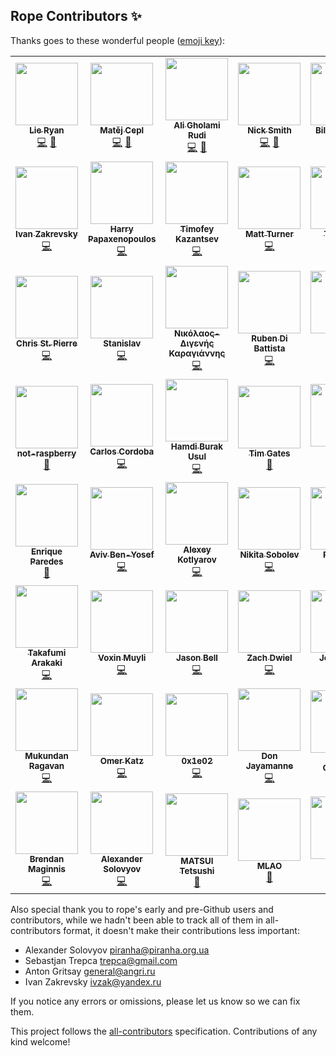## Rope Contributors ✨

Thanks goes to these wonderful people ([emoji key](https://allcontributors.org/docs/en/emoji-key)):
<!-- ALL-CONTRIBUTORS-LIST:START - Do not remove or modify this section -->
<!-- prettier-ignore-start -->
<!-- markdownlint-disable -->
<table>
  <tr>
    <td align="center"><a href="https://github.com/lieryan"><img src="https://avatars.githubusercontent.com/u/1006989?v=4?s=100" width="100px;" alt=""/><br /><sub><b>Lie Ryan</b></sub></a><br /><a href="https://github.com/python-rope/rope/commits?author=lieryan" title="Code">💻</a> <a href="#maintenance-lieryan" title="Maintenance">🚧</a></td>
    <td align="center"><a href="https://matej.ceplovi.cz/"><img src="https://avatars.githubusercontent.com/u/198999?v=4?s=100" width="100px;" alt=""/><br /><sub><b>Matěj Cepl</b></sub></a><br /><a href="https://github.com/python-rope/rope/commits?author=mcepl" title="Code">💻</a> <a href="#maintenance-mcepl" title="Maintenance">🚧</a></td>
    <td align="center"><a href="http://litcave.rudi.ir/"><img src="https://avatars.githubusercontent.com/u/1139057?v=4?s=100" width="100px;" alt=""/><br /><sub><b>Ali Gholami Rudi</b></sub></a><br /><a href="https://github.com/python-rope/rope/commits?author=aligrudi" title="Code">💻</a> <a href="#maintenance-aligrudi" title="Maintenance">🚧</a></td>
    <td align="center"><a href="https://github.com/soupytwist"><img src="https://avatars.githubusercontent.com/u/1455827?v=4?s=100" width="100px;" alt=""/><br /><sub><b>Nick Smith</b></sub></a><br /><a href="https://github.com/python-rope/rope/commits?author=soupytwist" title="Code">💻</a> <a href="#maintenance-soupytwist" title="Maintenance">🚧</a></td>
    <td align="center"><a href="https://github.com/gwelymernans"><img src="https://avatars.githubusercontent.com/u/5993918?v=4?s=100" width="100px;" alt=""/><br /><sub><b>Bill Wendling</b></sub></a><br /><a href="https://github.com/python-rope/rope/commits?author=gwelymernans" title="Code">💻</a> <a href="https://github.com/python-rope/rope/commits?author=gwelymernans" title="Documentation">📖</a></td>
    <td align="center"><a href="https://github.com/sergeyglazyrindev"><img src="https://avatars.githubusercontent.com/u/2778340?v=4?s=100" width="100px;" alt=""/><br /><sub><b>sergeyglazyrindev</b></sub></a><br /><a href="https://github.com/python-rope/rope/commits?author=sergeyglazyrindev" title="Code">💻</a></td>
    <td align="center"><a href="https://github.com/climbus"><img src="https://avatars.githubusercontent.com/u/3043184?v=4?s=100" width="100px;" alt=""/><br /><sub><b>climbus</b></sub></a><br /><a href="https://github.com/python-rope/rope/commits?author=climbus" title="Code">💻</a></td>
  </tr>
  <tr>
    <td align="center"><a href="https://emacsway.github.io/"><img src="https://avatars.githubusercontent.com/u/103293?v=4?s=100" width="100px;" alt=""/><br /><sub><b>Ivan Zakrevsky</b></sub></a><br /><a href="https://github.com/python-rope/rope/commits?author=emacsway" title="Code">💻</a></td>
    <td align="center"><a href="https://github.com/hpapaxen"><img src="https://avatars.githubusercontent.com/u/2028137?v=4?s=100" width="100px;" alt=""/><br /><sub><b>Harry Papaxenopoulos</b></sub></a><br /><a href="https://github.com/python-rope/rope/commits?author=hpapaxen" title="Code">💻</a></td>
    <td align="center"><a href="https://github.com/Levitanus"><img src="https://avatars.githubusercontent.com/u/29713891?v=4?s=100" width="100px;" alt=""/><br /><sub><b>Timofey Kazantsev</b></sub></a><br /><a href="https://github.com/python-rope/rope/commits?author=Levitanus" title="Code">💻</a></td>
    <td align="center"><a href="https://mattst88.com/"><img src="https://avatars.githubusercontent.com/u/590254?v=4?s=100" width="100px;" alt=""/><br /><sub><b>Matt Turner</b></sub></a><br /><a href="https://github.com/python-rope/rope/commits?author=mattst88" title="Code">💻</a></td>
    <td align="center"><a href="https://github.com/tzing"><img src="https://avatars.githubusercontent.com/u/10195590?v=4?s=100" width="100px;" alt=""/><br /><sub><b>Tzu-ting</b></sub></a><br /><a href="https://github.com/python-rope/rope/commits?author=tzing" title="Code">💻</a></td>
    <td align="center"><a href="https://macrolet.net/"><img src="https://avatars.githubusercontent.com/u/13713?v=4?s=100" width="100px;" alt=""/><br /><sub><b>Olof-Joachim Frahm (欧雅福)</b></sub></a><br /><a href="https://github.com/python-rope/rope/commits?author=Ferada" title="Code">💻</a></td>
    <td align="center"><a href="http://careers.stackoverflow.com/hayd"><img src="https://avatars.githubusercontent.com/u/1931852?v=4?s=100" width="100px;" alt=""/><br /><sub><b>Andy Hayden</b></sub></a><br /><a href="https://github.com/python-rope/rope/commits?author=hayd" title="Code">💻</a></td>
  </tr>
  <tr>
    <td align="center"><a href="https://github.com/stpierre"><img src="https://avatars.githubusercontent.com/u/632407?v=4?s=100" width="100px;" alt=""/><br /><sub><b>Chris St. Pierre</b></sub></a><br /><a href="https://github.com/python-rope/rope/commits?author=stpierre" title="Code">💻</a></td>
    <td align="center"><a href="https://github.com/enomado"><img src="https://avatars.githubusercontent.com/u/707007?v=4?s=100" width="100px;" alt=""/><br /><sub><b>Stanislav</b></sub></a><br /><a href="https://github.com/python-rope/rope/commits?author=enomado" title="Code">💻</a></td>
    <td align="center"><a href="https://github.com/Digenis"><img src="https://avatars.githubusercontent.com/u/2230180?v=4?s=100" width="100px;" alt=""/><br /><sub><b>Νικόλαος-Διγενής Καραγιάννης</b></sub></a><br /><a href="https://github.com/python-rope/rope/commits?author=Digenis" title="Code">💻</a></td>
    <td align="center"><a href="http://rdb.is/"><img src="https://avatars.githubusercontent.com/u/8077364?v=4?s=100" width="100px;" alt=""/><br /><sub><b>Ruben Di Battista</b></sub></a><br /><a href="https://github.com/python-rope/rope/commits?author=rubendibattista" title="Code">💻</a></td>
    <td align="center"><a href="http://www.jorgenschaefer.de/"><img src="https://avatars.githubusercontent.com/u/2500270?v=4?s=100" width="100px;" alt=""/><br /><sub><b>Jorgen Schäfer</b></sub></a><br /><a href="https://github.com/python-rope/rope/commits?author=jorgenschaefer" title="Code">💻</a></td>
    <td align="center"><a href="https://github.com/dsyzling"><img src="https://avatars.githubusercontent.com/u/8336737?v=4?s=100" width="100px;" alt=""/><br /><sub><b>Darren Syzling</b></sub></a><br /><a href="https://github.com/python-rope/rope/commits?author=dsyzling" title="Code">💻</a></td>
    <td align="center"><a href="http://orestis.gr/"><img src="https://avatars.githubusercontent.com/u/9217?v=4?s=100" width="100px;" alt=""/><br /><sub><b>Orestis Markou</b></sub></a><br /><a href="https://github.com/python-rope/rope/commits?author=orestis" title="Code">💻</a></td>
  </tr>
  <tr>
    <td align="center"><a href="https://github.com/not-raspberry"><img src="https://avatars.githubusercontent.com/u/12380813?v=4?s=100" width="100px;" alt=""/><br /><sub><b>not-raspberry</b></sub></a><br /><a href="https://github.com/python-rope/rope/commits?author=not-raspberry" title="Documentation">📖</a></td>
    <td align="center"><a href="https://github.com/ccordoba12"><img src="https://avatars.githubusercontent.com/u/365293?v=4?s=100" width="100px;" alt=""/><br /><sub><b>Carlos Cordoba</b></sub></a><br /><a href="https://github.com/python-rope/rope/commits?author=ccordoba12" title="Code">💻</a></td>
    <td align="center"><a href="https://github.com/hbusul"><img src="https://avatars.githubusercontent.com/u/25043169?v=4?s=100" width="100px;" alt=""/><br /><sub><b>Hamdi Burak Usul</b></sub></a><br /><a href="https://github.com/python-rope/rope/commits?author=hbusul" title="Code">💻</a></td>
    <td align="center"><a href="https://github.com/timgates42"><img src="https://avatars.githubusercontent.com/u/47873678?v=4?s=100" width="100px;" alt=""/><br /><sub><b>Tim Gates</b></sub></a><br /><a href="https://github.com/python-rope/rope/commits?author=timgates42" title="Documentation">📖</a></td>
    <td align="center"><a href="https://github.com/voidlily"><img src="https://avatars.githubusercontent.com/u/221749?v=4?s=100" width="100px;" alt=""/><br /><sub><b>voidlily</b></sub></a><br /><a href="https://github.com/python-rope/rope/commits?author=voidlily" title="Code">💻</a></td>
    <td align="center"><a href="https://github.com/orn688"><img src="https://avatars.githubusercontent.com/u/15459200?v=4?s=100" width="100px;" alt=""/><br /><sub><b>Oliver Newman</b></sub></a><br /><a href="https://github.com/python-rope/rope/commits?author=orn688" title="Code">💻</a></td>
    <td align="center"><a href="https://github.com/RonnyPfannschmidt"><img src="https://avatars.githubusercontent.com/u/156838?v=4?s=100" width="100px;" alt=""/><br /><sub><b>Ronny Pfannschmidt</b></sub></a><br /><a href="https://github.com/python-rope/rope/commits?author=RonnyPfannschmidt" title="Code">💻</a></td>
  </tr>
  <tr>
    <td align="center"><a href="https://github.com/iknite"><img src="https://avatars.githubusercontent.com/u/745710?v=4?s=100" width="100px;" alt=""/><br /><sub><b>Enrique Paredes</b></sub></a><br /><a href="https://github.com/python-rope/rope/commits?author=iknite" title="Documentation">📖</a></td>
    <td align="center"><a href="https://avivbenyosef.com/"><img src="https://avatars.githubusercontent.com/u/114588?v=4?s=100" width="100px;" alt=""/><br /><sub><b>Aviv Ben-Yosef</b></sub></a><br /><a href="https://github.com/python-rope/rope/commits?author=abyx" title="Code">💻</a></td>
    <td align="center"><a href="https://www.koterpillar.com/"><img src="https://avatars.githubusercontent.com/u/140276?v=4?s=100" width="100px;" alt=""/><br /><sub><b>Alexey Kotlyarov</b></sub></a><br /><a href="https://github.com/python-rope/rope/commits?author=koterpillar" title="Code">💻</a></td>
    <td align="center"><a href="https://sobolevn.me/"><img src="https://avatars.githubusercontent.com/u/4660275?v=4?s=100" width="100px;" alt=""/><br /><sub><b>Nikita Sobolev</b></sub></a><br /><a href="https://github.com/python-rope/rope/commits?author=sobolevn" title="Code">💻</a></td>
    <td align="center"><a href="https://github.com/thekrampus"><img src="https://avatars.githubusercontent.com/u/534033?v=4?s=100" width="100px;" alt=""/><br /><sub><b>Rob Kelly</b></sub></a><br /><a href="https://github.com/python-rope/rope/commits?author=thekrampus" title="Code">💻</a></td>
    <td align="center"><a href="https://github.com/darren"><img src="https://avatars.githubusercontent.com/u/12817?v=4?s=100" width="100px;" alt=""/><br /><sub><b>Darren Hoo</b></sub></a><br /><a href="https://github.com/python-rope/rope/commits?author=darren" title="Code">💻</a></td>
    <td align="center"><a href="https://remi.rampin.org/"><img src="https://avatars.githubusercontent.com/u/426784?v=4?s=100" width="100px;" alt=""/><br /><sub><b>Remi Rampin</b></sub></a><br /><a href="https://github.com/python-rope/rope/commits?author=remram44" title="Documentation">📖</a></td>
  </tr>
  <tr>
    <td align="center"><a href="https://github.com/tkf"><img src="https://avatars.githubusercontent.com/u/29282?v=4?s=100" width="100px;" alt=""/><br /><sub><b>Takafumi Arakaki</b></sub></a><br /><a href="https://github.com/python-rope/rope/commits?author=tkf" title="Code">💻</a></td>
    <td align="center"><a href="http://permanentmarkers.nl/"><img src="https://avatars.githubusercontent.com/u/52858?v=4?s=100" width="100px;" alt=""/><br /><sub><b>Voxin Muyli</b></sub></a><br /><a href="https://github.com/python-rope/rope/commits?author=specialunderwear" title="Code">💻</a></td>
    <td align="center"><a href="http://jbell.net/"><img src="https://avatars.githubusercontent.com/u/2172539?v=4?s=100" width="100px;" alt=""/><br /><sub><b>Jason Bell</b></sub></a><br /><a href="https://github.com/python-rope/rope/commits?author=thorrr" title="Code">💻</a></td>
    <td align="center"><a href="https://github.com/dwiel"><img src="https://avatars.githubusercontent.com/u/29542?v=4?s=100" width="100px;" alt=""/><br /><sub><b>Zach Dwiel</b></sub></a><br /><a href="https://github.com/python-rope/rope/commits?author=dwiel" title="Code">💻</a></td>
    <td align="center"><a href="https://github.com/sirg3"><img src="https://avatars.githubusercontent.com/u/529190?v=4?s=100" width="100px;" alt=""/><br /><sub><b>Joe Ranieri</b></sub></a><br /><a href="https://github.com/python-rope/rope/commits?author=sirg3" title="Code">💻</a></td>
    <td align="center"><a href="https://github.com/dryobates"><img src="https://avatars.githubusercontent.com/u/4051569?v=4?s=100" width="100px;" alt=""/><br /><sub><b>Jakub STOLARSKI</b></sub></a><br /><a href="https://github.com/python-rope/rope/commits?author=dryobates" title="Code">💻</a></td>
    <td align="center"><a href="https://nfischer.github.io/"><img src="https://avatars.githubusercontent.com/u/5801521?v=4?s=100" width="100px;" alt=""/><br /><sub><b>Nate Fischer</b></sub></a><br /><a href="https://github.com/python-rope/rope/commits?author=nfischer" title="Documentation">📖</a></td>
  </tr>
  <tr>
    <td align="center"><a href="https://github.com/nonamedotc"><img src="https://avatars.githubusercontent.com/u/1994161?v=4?s=100" width="100px;" alt=""/><br /><sub><b>Mukundan Ragavan</b></sub></a><br /><a href="https://github.com/python-rope/rope/commits?author=nonamedotc" title="Code">💻</a></td>
    <td align="center"><a href="http://omerkatz.com/"><img src="https://avatars.githubusercontent.com/u/48936?v=4?s=100" width="100px;" alt=""/><br /><sub><b>Omer Katz</b></sub></a><br /><a href="https://github.com/python-rope/rope/commits?author=thedrow" title="Code">💻</a></td>
    <td align="center"><a href="https://github.com/0x1e02"><img src="https://avatars.githubusercontent.com/u/22116105?v=4?s=100" width="100px;" alt=""/><br /><sub><b>0x1e02</b></sub></a><br /><a href="https://github.com/python-rope/rope/commits?author=0x1e02" title="Code">💻</a></td>
    <td align="center"><a href="https://github.com/DonJayamanne"><img src="https://avatars.githubusercontent.com/u/1948812?v=4?s=100" width="100px;" alt=""/><br /><sub><b>Don Jayamanne</b></sub></a><br /><a href="https://github.com/python-rope/rope/commits?author=DonJayamanne" title="Code">💻</a></td>
    <td align="center"><a href="http://phalgun.in/"><img src="https://avatars.githubusercontent.com/u/915425?v=4?s=100" width="100px;" alt=""/><br /><sub><b>Phalgun Guduthur</b></sub></a><br /><a href="https://github.com/python-rope/rope/commits?author=phalgun" title="Documentation">📖</a></td>
    <td align="center"><a href="https://github.com/last-partizan"><img src="https://avatars.githubusercontent.com/u/301015?v=4?s=100" width="100px;" alt=""/><br /><sub><b>partizan</b></sub></a><br /><a href="https://github.com/python-rope/rope/commits?author=last-partizan" title="Code">💻</a></td>
    <td align="center"><a href="https://keturn.net/"><img src="https://avatars.githubusercontent.com/u/83819?v=4?s=100" width="100px;" alt=""/><br /><sub><b>Kevin Turner</b></sub></a><br /><a href="https://github.com/python-rope/rope/commits?author=keturn" title="Code">💻</a></td>
  </tr>
  <tr>
    <td align="center"><a href="https://sourcery.ai/"><img src="https://avatars.githubusercontent.com/u/1440886?v=4?s=100" width="100px;" alt=""/><br /><sub><b>Brendan Maginnis</b></sub></a><br /><a href="https://github.com/python-rope/rope/commits?author=brendanator" title="Code">💻</a></td>
    <td align="center"><a href="https://solovyov.net/"><img src="https://avatars.githubusercontent.com/u/6553?v=4?s=100" width="100px;" alt=""/><br /><sub><b>Alexander Solovyov</b></sub></a><br /><a href="https://github.com/python-rope/rope/commits?author=piranha" title="Code">💻</a></td>
    <td align="center"><a href="https://mmfftt.blogspot.com/"><img src="https://avatars.githubusercontent.com/u/1430953?v=4?s=100" width="100px;" alt=""/><br /><sub><b>MATSUI Tetsushi</b></sub></a><br /><a href="https://github.com/python-rope/rope/issues?q=author%3Amft" title="Bug reports">🐛</a></td>
    <td align="center"><a href="https://github.com/mlao-pdx"><img src="https://avatars.githubusercontent.com/u/21014310?v=4?s=100" width="100px;" alt=""/><br /><sub><b>MLAO</b></sub></a><br /><a href="https://github.com/python-rope/rope/issues?q=author%3Amlao-pdx" title="Bug reports">🐛</a></td>
    <td align="center"><a href="https://github.com/bageljrkhanofemus"><img src="https://avatars.githubusercontent.com/u/57874654?v=4?s=100" width="100px;" alt=""/><br /><sub><b>Bagel Jr</b></sub></a><br /><a href="https://github.com/python-rope/rope/commits?author=bageljrkhanofemus" title="Tests">⚠️</a> <a href="https://github.com/python-rope/rope/commits?author=bageljrkhanofemus" title="Code">💻</a></td>
  </tr>
</table>

<!-- markdownlint-restore -->
<!-- prettier-ignore-end -->

<!-- ALL-CONTRIBUTORS-LIST:END -->

Also special thank you to rope's early and pre-Github users and contributors,
while we hadn't been able to track all of them in all-contributors format, it 
doesn't make their contributions less important:

* Alexander Solovyov <piranha@piranha.org.ua>
* Sebastjan Trepca <trepca@gmail.com>
* Anton Gritsay <general@angri.ru>
* Ivan Zakrevsky <ivzak@yandex.ru>


If you notice any errors or omissions, please let us know so we can fix them.


This project follows the [all-contributors](https://github.com/all-contributors/all-contributors) specification. Contributions of any kind welcome!
